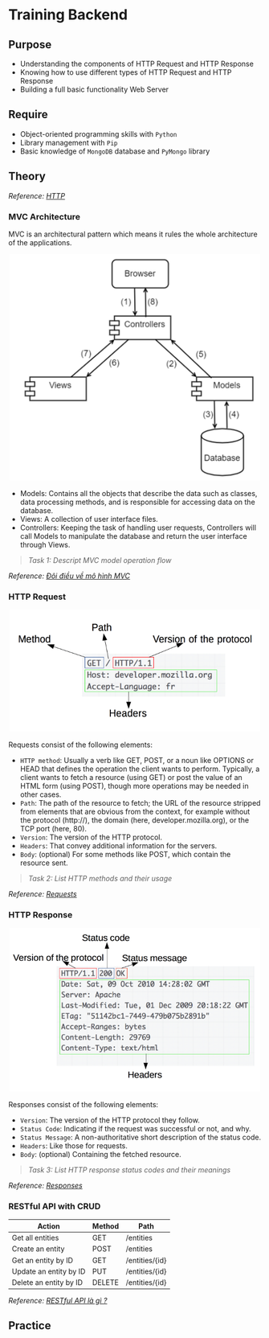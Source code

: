 # Training Backend

## Purpose

* Understanding the components of HTTP Request and HTTP Response
* Knowing how to use different types of HTTP Request and HTTP Response
* Building a full basic functionality Web Server

## Require

* Object-oriented programming skills with `Python`
* Library management with `Pip`
* Basic knowledge of `MongoDB` database and `PyMongo` library

## Theory

*Reference: [HTTP](https://developer.mozilla.org/en-US/docs/Web/HTTP)*

### MVC Architecture

MVC is an architectural pattern which means it rules the whole architecture of the applications.

[//]: # (![MVC Architecture]&#40;images/mvc.png&#41;)

<p align="center">
    <img src="docs/images/mvc.png" alt="MVC Architecture" width="500"/>
</p>

* Models: Contains all the objects that describe the data such as classes, data processing methods, and is responsible for accessing data on the database.
* Views: A collection of user interface files.
* Controllers: Keeping the task of handling user requests, Controllers will call Models to manipulate the database and return the user interface through Views.

> *Task 1: Descript MVC model operation flow*

*Reference: [Đôi điều về mô hình MVC](https://viblo.asia/p/doi-dieu-ve-mo-hinh-mvc-E375z0vJZGW)*

### HTTP Request

[//]: # (![HTTP Request]&#40;images/http_request.png&#41;)

<p align="center">
    <img src="docs/images/http_request.png" alt="HTTP Request" width="500"/>
</p>

Requests consist of the following elements:

* `HTTP method`: Usually a verb like GET, POST, or a noun like OPTIONS or HEAD that defines the operation the client wants to perform. Typically, a client wants to fetch a resource (using GET) or post the value of an HTML form (using POST), though more operations may be needed in other cases.
* `Path`: The path of the resource to fetch; the URL of the resource stripped from elements that are obvious from the context, for example without the protocol (http://), the domain (here, developer.mozilla.org), or the TCP port (here, 80).
* `Version`: The version of the HTTP protocol.
* `Headers`: That convey additional information for the servers.
* `Body`: (optional) For some methods like POST, which contain the resource sent.

> *Task 2: List HTTP methods and their usage*

*Reference: [Requests](https://developer.mozilla.org/en-US/docs/Web/HTTP/Overview#requests)*

### HTTP Response

[//]: # (![HTTP Response]&#40;images/http_response.png&#41;)

<p align="center">
    <img src="docs/images/http_response.png" alt="HTTP Response" width="500"/>
</p>

Responses consist of the following elements:

* `Version`: The version of the HTTP protocol they follow.
* `Status Code`: Indicating if the request was successful or not, and why.
* `Status Message`: A non-authoritative short description of the status code.
* `Headers`: Like those for requests.
* `Body`: (optional) Containing the fetched resource.

> *Task 3: List HTTP response status codes and their meanings*

*Reference: [Responses](https://developer.mozilla.org/en-US/docs/Web/HTTP/Overview#responses)*

### RESTful API with CRUD

| Action                 | Method | Path           |
|------------------------|--------|----------------|
| Get all entities       | GET    | /entities      |
| Create an entity       | POST   | /entities      |
| Get an entity by ID    | GET    | /entities/{id} |
| Update an entity by ID | PUT    | /entities/{id} |
| Delete an entity by ID | DELETE | /entities/{id} |

*Reference: [RESTful API là gì ?](https://viblo.asia/p/restful-api-la-gi-1Je5EDJ4lnL)*

## Practice


